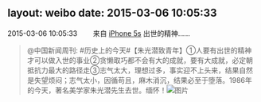 layout: weibo
date: 2015-03-06 10:05:33
---
2015-03-06 10:05:33  &nbsp;&nbsp;&nbsp;&nbsp;&nbsp;&nbsp; 来自 <a href="sinaweibo://customweibosource" rel="nofollow">iPhone 5s</a>
出世的精神……
>  @中国新闻周刊: #历史上的今天#【朱光潜致青年】①人要有出世的精神才可以做入世的事业②贪懒取巧都不会有大的成就，要有大成就，必定朝抵抗力最大的路径走③志气太大，理想过多，事实迎不上头来，结果自然是失望烦闷；志气太小，因循苟且，麻木消沉，结果必至于堕落。1986年的今天，著名美学家朱光潜先生去世。缅怀！ ​​​
>  ![图片](https://ww3.sinaimg.cn/large/61e6c012jw1epvolsvnwej20hs0vkab4.jpg)
